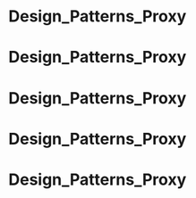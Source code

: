 # Design_Patterns_Proxy
# Design_Patterns_Proxy
# Design_Patterns_Proxy
# Design_Patterns_Proxy
# Design_Patterns_Proxy
